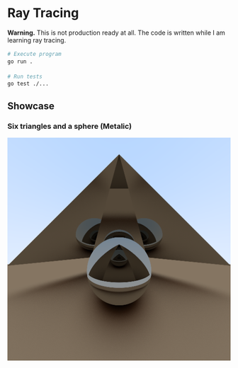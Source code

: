 Ray Tracing
===

**Warning.** This is not production ready at all. The code is written while I am learning ray tracing.


```bash
# Execute program
go run .

# Run tests
go test ./...
```

## Showcase

### Six triangles and a sphere (Metalic)

![](./demo/six-triangles-and-a-sphere.png)